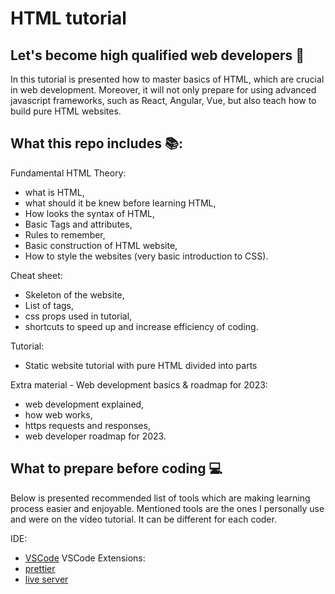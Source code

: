 # HTML tutorial

## Let's become high qualified web developers 🚀

In this tutorial is presented how to master basics of HTML, which are crucial in web development. Moreover, it will not only prepare for using advanced javascript frameworks, such as React, Angular, Vue, but also teach how to build pure HTML websites.

## What this repo includes 📚:

Fundamental HTML Theory:
- what is HTML,
- what should it be knew before learning HTML,
- How looks the syntax of HTML,
- Basic Tags and attributes,
- Rules to remember,
- Basic construction of HTML website,
- How to style the websites (very basic introduction to CSS).

Cheat sheet:
- Skeleton of the website,
- List of tags,
- css props used in tutorial,
- shortcuts to speed up and increase efficiency of coding.

Tutorial:
- Static website tutorial with pure HTML divided into parts

Extra material - Web development basics & roadmap for 2023:
- web development explained,
- how web works,
- https requests and responses,
- web developer roadmap for 2023.

## What to prepare before coding 💻 

Below is presented recommended list of tools which are making learning process easier and enjoyable. Mentioned tools are the ones I personally use and were on the video tutorial. It can be different for each coder.

IDE:
- [VSCode](https://www.google.com/url?sa=t&rct=j&q=&esrc=s&source=web&cd=&cad=rja&uact=8&ved=2ahUKEwiR_aXi6-n4AhXh8rsIHXksCZUQFnoECA8QAQ&url=https%3A%2F%2Fcode.visualstudio.com%2F&usg=AOvVaw15O90sm1ios8AUpw56hCml)
VSCode Extensions:
- [prettier](https://prettier.io)
- [live server](https://marketplace.visualstudio.com/items?itemName=ritwickdey.LiveServer)